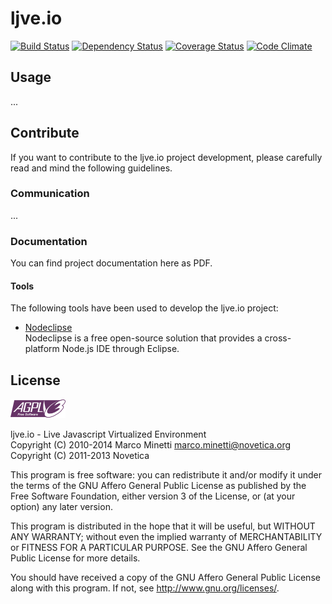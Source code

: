 # ljve.io

[![Build Status](https://travis-ci.org/marcominetti/ljve.io.svg?branch=master)](https://travis-ci.org/marcominetti/ljve.io)
[![Dependency Status](https://david-dm.org/marcominetti/ljve.io.svg)](https://david-dm.org/marcominetti/ljve.io)
[![Coverage Status](https://coveralls.io/repos/marcominetti/ljve.io/badge.png)](https://coveralls.io/r/marcominetti/ljve.io)
[![Code Climate](https://codeclimate.com/github/marcominetti/ljve.io.png)](https://codeclimate.com/github/marcominetti/ljve.io)



## Usage

...



## Contribute

If you want to contribute to the ljve.io project development, please carefully read and mind the following guidelines.


### Communication

...



### Documentation

You can find project documentation here as PDF.



#### Tools

The following tools have been used to develop the ljve.io project:

  * [Nodeclipse](http://www.nodeclipse.org)  
  Nodeclipse is a free open-source solution that provides a cross-platform Node.js IDE through Eclipse.



## License
![AGPLv3](/LICENSE.AGPL.PNG)

ljve.io - Live Javascript Virtualized Environment  
Copyright (C) 2010-2014  Marco Minetti <marco.minetti@novetica.org>  
Copyright (C) 2011-2013  Novetica  

This program is free software: you can redistribute it and/or modify
it under the terms of the GNU Affero General Public License as published by
the Free Software Foundation, either version 3 of the License, or
(at your option) any later version.  

This program is distributed in the hope that it will be useful,
but WITHOUT ANY WARRANTY; without even the implied warranty of
MERCHANTABILITY or FITNESS FOR A PARTICULAR PURPOSE.  See the
GNU Affero General Public License for more details.  

You should have received a copy of the GNU Affero General Public License
along with this program.  If not, see <http://www.gnu.org/licenses/>.  
